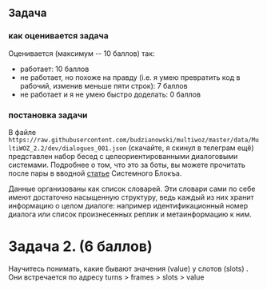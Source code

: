 ## Задача
### как оценивается задача

Оценивается (максимум -- 10 баллов) так: 
* работает: 10 баллов
* не работает, но похоже на правду (i.e. я умею превратить код в рабочий, изменив меньше пяти строк): 7 баллов
* не работает и я не умею быстро доделать: 0 баллов

### постановка задачи
В файле 
`https://raw.githubusercontent.com/budzianowski/multiwoz/master/data/MultiWOZ_2.2/dev/dialogues_001.json` (скачайте, я скинул в телеграм ещё) представлен набор бесед с целеориентированными диалоговыми системами. 
Подробнее о том, что это за боты, вы можете прочитать после пары в вводной [статье](https://sysblok.ru/nlp/kak-rabotajut-dialogovye-sistemy-i-chem-oni-otlichajutsja/) Системного Блокъа.

Данные организованы как список словарей. Эти словари сами по себе имеют достаточно насыщенную структуру, ведь каждый из них хранит информацию о целом диалоге: например идентификационный номер диалога или список произнесенных реплик и метаинформацию к ним.


# Задача 2. (6 баллов)
Научитесь понимать, какие бывают значения (value) у слотов (slots) . Они встречается по адресу turns > frames > slots > value  
